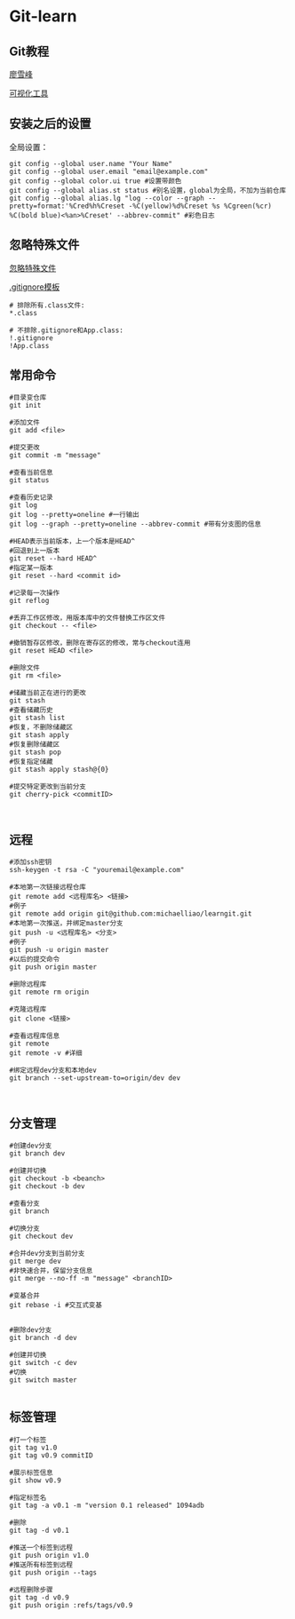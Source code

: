 # Git-learn

## Git教程

[廖雪峰](https://www.liaoxuefeng.com/wiki/896043488029600)



[可视化工具](https://www.sourcetreeapp.com/)



## 安装之后的设置

全局设置：

```shell
git config --global user.name "Your Name"
git config --global user.email "email@example.com"
git config --global color.ui true #设置带颜色
git config --global alias.st status #别名设置，global为全局，不加为当前仓库
git config --global alias.lg "log --color --graph --pretty=format:'%Cred%h%Creset -%C(yellow)%d%Creset %s %Cgreen(%cr) %C(bold blue)<%an>%Creset' --abbrev-commit" #彩色日志
```

## 忽略特殊文件

[忽略特殊文件](https://www.liaoxuefeng.com/wiki/896043488029600/900004590234208)



[.gitignore模板](https://github.com/github/gitignore)



```shell
# 排除所有.class文件:
*.class

# 不排除.gitignore和App.class:
!.gitignore
!App.class
```





## 常用命令

```shell
#目录变仓库
git init 

#添加文件
git add <file> 

#提交更改
git commit -m "message" 

#查看当前信息
git status

#查看历史记录
git log
git log --pretty=oneline #一行输出
git log --graph --pretty=oneline --abbrev-commit #带有分支图的信息

#HEAD表示当前版本，上一个版本是HEAD^
#回退到上一版本
git reset --hard HEAD^
#指定某一版本
git reset --hard <commit id>

#记录每一次操作
git reflog

#丢弃工作区修改，用版本库中的文件替换工作区文件
git checkout -- <file>

#撤销暂存区修改，删除在寄存区的修改，常与checkout连用
git reset HEAD <file>

#删除文件
git rm <file>

#储藏当前正在进行的更改
git stash
#查看储藏历史
git stash list
#恢复，不删除储藏区
git stash apply
#恢复删除储藏区
git stash pop
#恢复指定储藏
git stash apply stash@{0}

#提交特定更改到当前分支
git cherry-pick <commitID>



```



## 远程

```shell
#添加ssh密钥
ssh-keygen -t rsa -C "youremail@example.com"

#本地第一次链接远程仓库
git remote add <远程库名> <链接>
#例子
git remote add origin git@github.com:michaelliao/learngit.git
#本地第一次推送，并绑定master分支
git push -u <远程库名> <分支>
#例子
git push -u origin master
#以后的提交命令
git push origin master

#删除远程库
git remote rm origin

#克隆远程库
git clone <链接>

#查看远程库信息
git remote
git remote -v #详细

#绑定远程dev分支和本地dev
git branch --set-upstream-to=origin/dev dev



```



## 分支管理

```shell
#创建dev分支
git branch dev

#创建并切换
git checkout -b <beanch>
git checkout -b dev

#查看分支
git branch

#切换分支
git checkout dev

#合并dev分支到当前分支
git merge dev
#非快速合并，保留分支信息
git merge --no-ff -m "message" <branchID>

#变基合并
git rebase -i #交互式变基


#删除dev分支
git branch -d dev

#创建并切换
git switch -c dev
#切换
git switch master


```



## 标签管理

```shell
#打一个标签
git tag v1.0
git tag v0.9 commitID

#展示标签信息
git show v0.9

#指定标签名
git tag -a v0.1 -m "version 0.1 released" 1094adb

#删除
git tag -d v0.1

#推送一个标签到远程
git push origin v1.0
#推送所有标签到远程
git push origin --tags

#远程删除步骤
git tag -d v0.9
git push origin :refs/tags/v0.9



```

